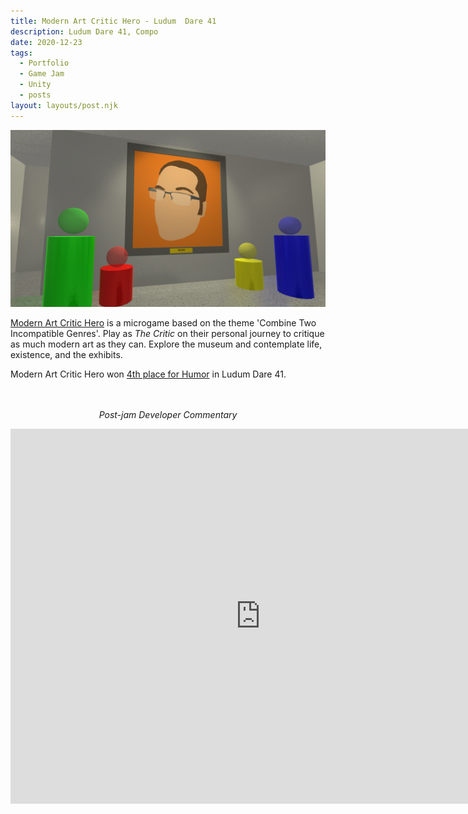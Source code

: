 ```yaml
---
title: Modern Art Critic Hero - Ludum  Dare 41
description: Ludum Dare 41, Compo
date: 2020-12-23
tags:
  - Portfolio
  - Game Jam
  - Unity
  - posts
layout: layouts/post.njk
---
```

<p>
<a href="https://jeplmr.itch.io/modern-art-critic-hero" target="blank"><img src="/img/MACH.png"></a>
</p>

<p>
<a href="https://jeplmr.itch.io/modern-art-critic-hero" target="blank">Modern Art Critic Hero</a> is a microgame based on the theme 'Combine Two Incompatible Genres'. Play as <i>The Critic</i> on their personal journey to critique as much modern art as they can. Explore the museum and contemplate life, existence, and the exhibits.</p>

<p>
Modern Art Critic Hero won <a href="https://ldjam.com/events/ludum-dare/41/modern-art-critic-hero" target="blank">4th place for Humor</a> in Ludum Dare 41. 
</P>


<p style="text-align: center"></br></br><i>Post-jam Developer Commentary</i></p>

<div class="container">
<p style="text-align: center"><iframe width="800" height="600" src="https://www.youtube.com/embed/EMBMOer_5Ug" frameborder="0" allow="accelerometer; autoplay; clipboard-write; encrypted-media; gyroscope; picture-in-picture" allowfullscreen class="video"></iframe></p></div>